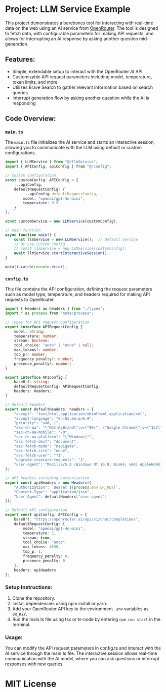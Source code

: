 # Project: LLM Service Example

This project demonstrates a barebones tool for interacting with real-time data on the web using an AI service from [OpenRouter](https://openrouter.ai/). The tool is designed to fetch data, with configurable parameters for making API requests, and allows for interrupting an AI response by asking another question mid-generation.

## Features:
- Simple, extendable setup to interact with the OpenRouter AI API
- Customizable API request parameters including model, temperature, token limits, and more
- Utilizes Brave Search to gather relevant information based on search queries
- Interrupt generation flow by asking another question while the AI is responding

## Code Overview:

### `main.ts`
The `main.ts` file initializes the AI service and starts an interactive session, allowing you to communicate with the LLM using default or custom configurations.

```typescript
import { LLMService } from "@/llmService";
import { APIConfig, apiConfig } from "@/config";

// Custom configuration
const customConfig: APIConfig = {
    ...apiConfig,
    defaultRequestConfig: {
        ...apiConfig.defaultRequestConfig,
        model: "openai/gpt-4o-mini",
        temperature: 0.9
    }
};

const customService = new LLMService(customConfig);

// main function
async function main() {
    const llmService = new LLMService();  // Default service
    // Or use custom config
    // const llmService = new LLMService(customConfig);
    await llmService.startInteractiveSession();
}

main().catch(console.error);
```

### `config.ts`
This file contains the API configuration, defining the request parameters such as model type, temperature, and headers required for making API requests to OpenRouter.
```typescript
import { Headers as headers } from "./types";
import * as process from "node:process";

// Types for API request configuration
export interface APIRequestConfig {
    model: string;
    temperature: number;
    stream: boolean;
    tool_choice: "auto" | "none" | null;
    max_tokens?: number;
    top_p?: number;
    frequency_penalty?: number;
    presence_penalty?: number;
}

export interface APIConfig {
    baseUrl: string;
    defaultRequestConfig: APIRequestConfig;
    headers: Headers;
}

// Default headers
export const defaultHeaders: headers = {
    "accept": "text/html,application/xhtml+xml,application/xml",
    "accept-language": "en-US,en;q=0.9",
    "priority": "u=0, i",
    "sec-ch-ua": "\"Not)A;Brand\";v=\"99\", \"Google Chrome\";v=\"127\", \"Chromium\";v=\"127\"",
    "sec-ch-ua-mobile": "?0",
    "sec-ch-ua-platform": "\"Windows\"",
    "sec-fetch-dest": "document",
    "sec-fetch-mode": "navigate",
    "sec-fetch-site": "none",
    "sec-fetch-user": "?1",
    "upgrade-insecure-requests": "1",
    "user-agent": "Mozilla/5.0 (Windows NT 10.0; Win64; x64) AppleWebKit/537.36 (KHTML, like Gecko) Chrome/124.0.0.0 Safari/537.36"
};

// API headers including authorization
export const apiHeaders = new Headers({
    "Authorization": `Bearer ${process.env.OR_KEY}`,
    "Content-Type": "application/json",
    "User-Agent": defaultHeaders["user-agent"]
});

// Default API configuration
export const apiConfig: APIConfig = {
    baseUrl: "https://openrouter.ai/api/v1/chat/completions",
    defaultRequestConfig: {
        model: "openai/gpt-4o-mini",
        temperature: 1,
        stream: true,
        tool_choice: "auto",
        max_tokens: 4096,
        top_p: 1,
        frequency_penalty: 0,
        presence_penalty: 0
    },
    headers: apiHeaders
};
```

### Setup Instructions:
1. Clone the repository.
2. Install dependencies using npm install or yarn.
3. Add your OpenRouter API key to the environment `.env` variables as `OR_KEY`.
4. Run the main.ts file using tsx or ts-node by entering `npm run start` in the terminal.

### Usage:
You can modify the API request parameters in config.ts and interact with the AI service through the main.ts file. The interactive session allows real-time communication with the AI model, where you can ask questions or interrupt responses with new queries.

# MIT License